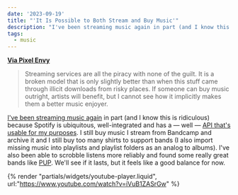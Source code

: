 ```yaml
---
date: '2023-09-19'
title: "'It Is Possible to Both Stream and Buy Music'"
description: "I've been streaming music again in part (and I know this is ridiculous) because Spotify is ubiquitous, well-integrated and has a — well — API that's usable for my purposes."
tags:
  - music
---
```

**[Via Pixel Envy](https://pxlnv.com/linklog/stream-buy-music/)**    
> Streaming services are all the piracy with none of the guilt. It is a broken model that is only slightly better than when this stuff came through illicit downloads from risky places. If someone can buy music outright, artists will benefit, but I cannot see how it implicitly makes them a better music enjoyer.

[I've been streaming music again](https://coryd.dev/posts/2023/i-dont-want-streaming-music/) in part (and I know this is ridiculous) because Spotify is ubiquitous, well-integrated and has a — well — [API that's usable for my purposes](https://coryd.dev/posts/2023/road-to-madness-apple-music-charts/). I still buy music I stream from Bandcamp and archive it and I still buy too many shirts to support bands (I also import missing music into playlists and playlist folders as an analog to albums). I've also been able to scrobble listens more reliably and found some really great bands like [PUP](https://open.spotify.com/artist/6A7uqgC2N1nUhrCLAytHxN). We'll see if it lasts, but it feels like a good balance for now.<!-- excerpt -->

{% render "partials/widgets/youtube-player.liquid", url:"https://www.youtube.com/watch?v=iVuB1ZASrGw" %}